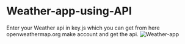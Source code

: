 # Weather-app-using-API


Enter your Weather api in key.js which you can get from here openweathermap.org make account and get the api.
![Weather-app](/preview.png)
